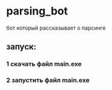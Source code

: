 # parsing_bot
бот который рассказывает о парсинге
## запуск:
### 1 скачать файл main.exe
### 2 запустить файл main.exe
